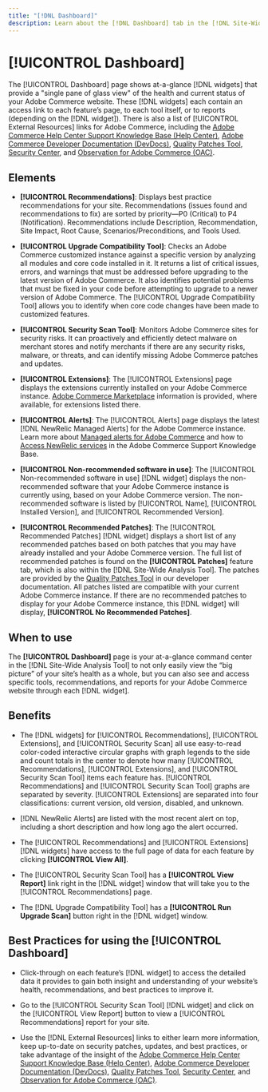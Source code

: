 ```yaml
---
title: "[!DNL Dashboard]"
description: Learn about the [!DNL Dashboard] tab in the [!DNL Site-Wide Analysis Tool], elements, when to use, benefits, and best practices.
---
```

# [!UICONTROL Dashboard]

The [!UICONTROL Dashboard] page shows at-a-glance [!DNL widgets] that provide a "single pane of glass view" of the health and current status of your Adobe Commerce website. These [!DNL widgets] each contain an access link to each feature’s page, to each tool itself, or to reports (depending on the [!DNL widget]).
There is also a list of [!UICONTROL External Resources] links for Adobe Commerce, including the [Adobe Commerce Help Center Support Knowledge Base (Help Center)](https://support.magento.com/), [Adobe Commerce Developer Documentation (DevDocs)](https://devdocs.magento.com/), [Quality Patches Tool](https://devdocs.magento.com/quality-patches/tool.html#patch-grid), [Security Center](https://magento.com/security), and [Observation for Adobe Commerce (OAC)](https://support.magento.com/hc/en-us/articles/4402379845901-Use-Observation-for-Adobe-Commerce).

## Elements

* **[!UICONTROL Recommendations]**: Displays best practice recommendations for your site. Recommendations (issues found and recommendations to fix) are sorted by priority—P0 (Critical) to P4 (Notification).
Recommendations include Description, Recommendation, Site Impact, Root Cause, Scenarios/Preconditions, and Tools Used.

* **[!UICONTROL Upgrade Compatibility Tool]**: Checks an Adobe Commerce customized instance against a specific version by analyzing all modules and core code installed in it. It returns a list of critical issues, errors, and warnings that must be addressed before upgrading to the latest version of Adobe Commerce. It also identifies potential problems that must be fixed in your code before attempting to upgrade to a newer version of Adobe Commerce.
The [!UICONTROL Upgrade Compatibility Tool] allows you to identify when core code changes have been made to customized features.

* **[!UICONTROL Security Scan Tool]**: Monitors Adobe Commerce sites for security risks. It can proactively and efficiently detect malware on merchant stores and notify merchants if there are any security risks, malware, or threats, and can identify missing Adobe Commerce patches and updates.

* **[!UICONTROL Extensions]**: The [!UICONTROL Extensions] page displays the extensions currently installed on your Adobe Commerce instance. [Adobe Commerce Marketplace](https://marketplace.magento.com/extensions.html) information is provided, where available, for extensions listed there.

* **[!UICONTROL Alerts]**: The [!UICONTROL Alerts] page displays the latest [!DNL NewRelic Managed Alerts] for the Adobe Commerce instance. Learn more about [Managed alerts for Adobe Commerce](https://support.magento.com/hc/en-us/articles/360045806832) and how to [Access NewRelic services](https://support.magento.com/hc/en-us/articles/360039127712) in the Adobe Commerce Support Knowledge Base.

* **[!UICONTROL Non-recommended software in use]**: The [!UICONTROL Non-recommended software in use] [!DNL widget] displays the non-recommended software that your Adobe Commerce instance is currently using, based on your Adobe Commerce version. The non-recommended software is listed by [!UICONTROL Name], [!UICONTROL Installed Version], and [!UICONTROL Recommended Version].

* **[!UICONTROL Recommended Patches]**: The [!UICONTROL Recommended Patches] [!DNL widget] displays a short list of any recommended patches based on both patches that you may have already installed and your Adobe Commerce version. The full list of recommended patches is found on the **[!UICONTROL Patches]** feature tab, which is also within the [!DNL Site-Wide Analysis Tool]. The patches are provided by the [Quality Patches Tool](https://devdocs.magento.com/quality-patches/tool.html) in our developer documentation. All patches listed are compatible with your current Adobe Commerce instance. 
If there are no recommended patches to display for your Adobe Commerce instance, this [!DNL widget] will display, **[!UICONTROL No Recommended Patches]**. 

## When to use

The **[!UICONTROL Dashboard]** page is your at-a-glance command center in the [!DNL Site-Wide Analysis Tool] to not only easily view the “big picture” of your site’s health as a whole, but you can also see and access specific tools, recommendations, and reports for your Adobe Commerce website through each [!DNL widget].

## Benefits

* The [!DNL widgets] for [!UICONTROL Recommendations], [!UICONTROL Extensions], and [!UICONTROL Security Scan] all use easy-to-read color-coded interactive circular graphs with graph legends to the side and count totals in the center to denote how many [!UICONTROL Recommendations], [!UICONTROL Extensions], and [!UICONTROL Security Scan Tool] items each feature has. [!UICONTROL Recommendations] and [!UICONTROL Security Scan Tool] graphs are separated by severity. [!UICONTROL Extensions] are separated into four classifications: current version, old version, disabled, and unknown.

* [!DNL NewRelic Alerts] are listed with the most recent alert on top, including a short description and how long ago the alert occurred.

* The [!UICONTROL Recommendations] and [!UICONTROL Extensions] [!DNL widgets] have access to the full page of data for each feature by clicking **[!UICONTROL View All]**. 

* The [!UICONTROL Security Scan Tool] has a **[!UICONTROL View Report]** link right in the [!DNL widget] window that will take you to the [!UICONTROL Recommendations] page.

* The [!DNL Upgrade Compatibility Tool] has a **[!UICONTROL Run Upgrade Scan]** button right in the [!DNL widget] window.

## Best Practices for using the [!UICONTROL Dashboard]

* Click-through on each feature’s [!DNL widget] to access the detailed data it provides to gain both insight and understanding of your website’s health, recommendations, and best practices to improve it.

* Go to the [!UICONTROL Security Scan Tool] [!DNL widget] and click on the [!UICONTROL View Report] button to view a [!UICONTROL Recommendations] report for your site.

* Use the [!DNL External Resources] links to either learn more information, keep up-to-date on security patches, updates, and best practices, or take advantage of the insight of the [Adobe Commerce Help Center Support Knowledge Base (Help Center)](https://support.magento.com/), [Adobe Commerce Developer Documentation (DevDocs)](https://devdocs.magento.com/), [Quality Patches Tool](https://devdocs.magento.com/quality-patches/tool.html#patch-grid), [Security Center](https://magento.com/security), and [Observation for Adobe Commerce (OAC)](https://support.magento.com/hc/en-us/articles/4402379845901-Use-Observation-for-Adobe-Commerce).